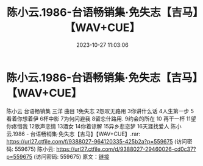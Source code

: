 ﻿---
title: 陈小云.1986-台语畅销集·免失志【吉马】【WAV+CUE】
date: 2023-10-27 11:03:06
categories: WAV车载音乐、镜像
tags: 华语中文
---
# 陈小云.1986-台语畅销集·免失志【吉马】【WAV+CUE】

陈小云 台语畅销集 三洋
曲目
1免失志
2怨叹无路用
3你讲什么话
4人生第一步
5看着你想着伊
6杯中影
7为何闪避我
8留恋什路用.
9约会的所在
10 再干一杯
11望你疼惜我
12歌声恋情
13酒女
14你着谅解
15异乡悲恋梦
16天涯找爱人
陈小云.1986 - 台语畅销集·免失志【吉马】【WAV+CUE】.rar: https://url27.ctfile.com/f/9388027-964120335-425b2a?p=559675
(访问密码: 559675)
陈小云: https://url27.ctfile.com/d/9388027-29460026-cd0c37?p=559675
(访问密码: 559675)
原文：[链接](https://blog.sina.com.cn/s/blog_1647c7e76010313mw.html)